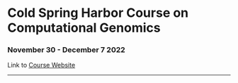 # Cold Spring Harbor Course on Computational Genomics 
### November 30 - December 7 2022
Link to [Course Website](https://github.com/KrishnaswamyLab/CSHL_ComputationalGenomics2022)

---
